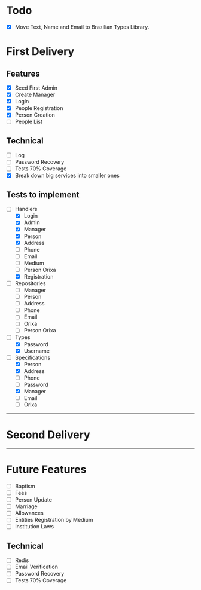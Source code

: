 # Todo
- [x] Move Text, Name and Email to Brazilian Types Library.

# First Delivery

## Features
- [x] Seed First Admin
- [x] Create Manager
- [x] Login
- [x] People Registration
- [x] Person Creation
- [ ] People List

## Technical
- [ ] Log
- [ ] Password Recovery
- [ ] Tests 70% Coverage
- [x] Break down big services into smaller ones

## Tests to implement

- [ ] Handlers
  - [x] Login
  - [x] Admin
  - [x] Manager
  - [x] Person
  - [x] Address
  - [ ] Phone
  - [ ] Email
  - [ ] Medium
  - [ ] Person Orixa
  - [x] Registration

- [ ] Repositories
  - [ ] Manager
  - [ ] Person
  - [ ] Address
  - [ ] Phone
  - [ ] Email
  - [ ] Orixa
  - [ ] Person Orixa

- [ ] Types
  - [x] Password
  - [x] Username

- [ ] Specifications
  - [x] Person
  - [x] Address
  - [ ] Phone
  - [ ] Password
  - [x] Manager
  - [ ] Email
  - [ ] Orixa

---

# Second Delivery

---

# Future Features
- [ ] Baptism
- [ ] Fees
- [ ] Person Update
- [ ] Marriage
- [ ] Allowances
- [ ] Entities Registration by Medium
- [ ] Institution Laws

## Technical
- [ ] Redis
- [ ] Email Verification
- [ ] Password Recovery
- [ ] Tests 70% Coverage
